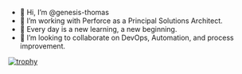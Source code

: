 - 👋 Hi, I’m @genesis-thomas
- 👀 I’m working with Perforce as a Principal Solutions Architect.
- 🌱 Every day is a new learning, a new beginning.
- 💞️ I’m looking to collaborate on DevOps, Automation, and process improvement.

[![trophy](https://github-profile-trophy.vercel.app/?username=genesisthomas)](https://github.com/ryo-ma/github-profile-trophy)
